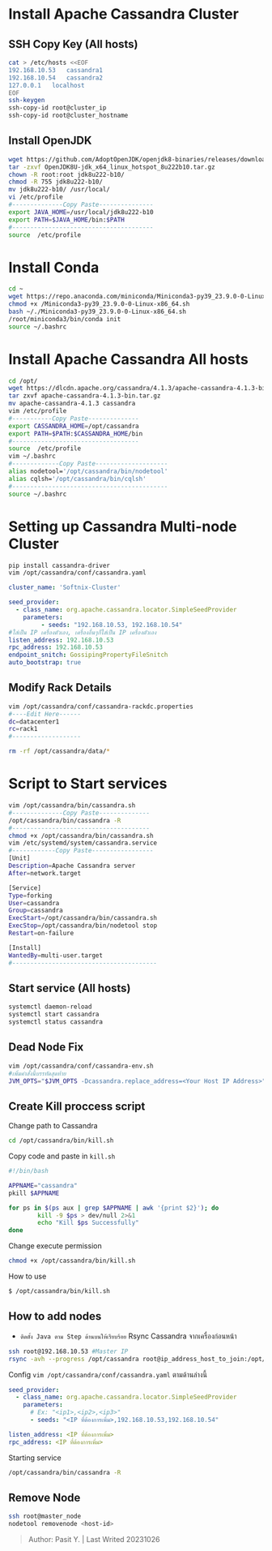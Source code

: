 # Install Apache Cassandra Cluster
## SSH Copy Key (All hosts)
```bash
cat > /etc/hosts <<EOF
192.168.10.53	cassandra1
192.168.10.54	cassandra2
127.0.0.1   localhost
EOF
ssh-keygen
ssh-copy-id root@cluster_ip
ssh-copy-id root@cluster_hostname
```
## Install OpenJDK
```bash
wget https://github.com/AdoptOpenJDK/openjdk8-binaries/releases/download/jdk8u222-b10/OpenJDK8U-jdk_x64_linux_hotspot_8u222b10.tar.gz
tar -zxvf OpenJDK8U-jdk_x64_linux_hotspot_8u222b10.tar.gz
chown -R root:root jdk8u222-b10/
chmod -R 755 jdk8u222-b10/
mv jdk8u222-b10/ /usr/local/
vi /etc/profile
#--------------Copy Paste---------------
export JAVA_HOME=/usr/local/jdk8u222-b10
export PATH=$JAVA_HOME/bin:$PATH
#---------------------------------------
source  /etc/profile
```
# Install Conda
```bash
cd ~
wget https://repo.anaconda.com/miniconda/Miniconda3-py39_23.9.0-0-Linux-x86_64.sh
chmod +x /Miniconda3-py39_23.9.0-0-Linux-x86_64.sh
bash ~/./Miniconda3-py39_23.9.0-0-Linux-x86_64.sh
/root/miniconda3/bin/conda init
source ~/.bashrc
```
# Install Apache Cassandra All hosts
```bash
cd /opt/
wget https://dlcdn.apache.org/cassandra/4.1.3/apache-cassandra-4.1.3-bin.tar.gz
tar zxvf apache-cassandra-4.1.3-bin.tar.gz
mv apache-cassandra-4.1.3 cassandra
vim /etc/profile
#-----------Copy Paste--------------
export CASSANDRA_HOME=/opt/cassandra
export PATH=$PATH:$CASSANDRA_HOME/bin
#-----------------------------------
source  /etc/profile
vim ~/.bashrc
#-------------Copy Paste--------------------
alias nodetool='/opt/cassandra/bin/nodetool'
alias cqlsh='/opt/cassandra/bin/cqlsh'
#-------------------------------------------
source ~/.bashrc
```
# Setting up Cassandra Multi-node Cluster
```bash
pip install cassandra-driver
vim /opt/cassandra/conf/cassandra.yaml
```
```yaml
cluster_name: 'Softnix-Cluster'

seed_provider:
  - class_name: org.apache.cassandra.locator.SimpleSeedProvider
    parameters:
         - seeds: "192.168.10.53, 192.168.10.54"
#ใส่เป็น IP เครื่องตัวเอง, เครื่องอื่นๆก็ใส่เป็น IP เครื่องตัวเอง
listen_address: 192.168.10.53
rpc_address: 192.168.10.53
endpoint_snitch: GossipingPropertyFileSnitch
auto_bootstrap: true
```
## Modify Rack Details
```bash
vim /opt/cassandra/conf/cassandra-rackdc.properties
#----Edit Here------
dc=datacenter1
rc=rack1
#-------------------
```
```bash
rm -rf /opt/cassandra/data/*
```
# Script to Start services
```bash
vim /opt/cassandra/bin/cassandra.sh
#--------------Copy Paste--------------
/opt/cassandra/bin/cassandra -R
#--------------------------------------
chmod +x /opt/cassandra/bin/cassandra.sh
vim /etc/systemd/system/cassandra.service
#------------Copy Paste-----------------
[Unit]
Description=Apache Cassandra server
After=network.target

[Service]
Type=forking
User=cassandra
Group=cassandra
ExecStart=/opt/cassandra/bin/cassandra.sh
ExecStop=/opt/cassandra/bin/nodetool stop
Restart=on-failure

[Install]
WantedBy=multi-user.target
#----------------------------------------
```
## Start service (All hosts)
```bash
systemctl daemon-reload
systemctl start cassandra
systemctl status cassandra
```
## Dead Node Fix
```bash
vim /opt/cassandra/conf/cassandra-env.sh
#เพิ่มคำสั่งนี้บรรทัดสุดท้าย
JVM_OPTS="$JVM_OPTS -Dcassandra.replace_address=<Your Host IP Address>"
```
## Create Kill proccess script
Change path to Cassandra
```bash
cd /opt/cassandra/bin/kill.sh
```
Copy code and paste in ```kill.sh```
```bash
#!/bin/bash

APPNAME="cassandra"
pkill $APPNAME

for ps in $(ps aux | grep $APPNAME | awk '{print $2}'); do
        kill -9 $ps > dev/null 2>&1
        echo "Kill $ps Successfully"
done
```
Change execute permission
```bash
chmod +x /opt/cassandra/bin/kill.sh
```
How to use
```bash
$ /opt/cassandra/bin/kill.sh
```
## How to add nodes
* ```ติดตั้ง Java ตาม Step ด้านบนให้เรียบร้อย```
Rsync Cassandra จากเครื่องก่อนหน้า
```bash
ssh root@192.168.10.53 #Master IP
rsync -avh --progress /opt/cassandra root@ip_address_host_to_join:/opt/
```
Config ```vim /opt/cassandra/conf/cassandra.yaml``` ตามด้านล่างนี้
```yaml
seed_provider:
  - class_name: org.apache.cassandra.locator.SimpleSeedProvider
    parameters:
      # Ex: "<ip1>,<ip2>,<ip3>"
      - seeds: "<IP ที่ต้องการเพิ่ม>,192.168.10.53,192.168.10.54"

listen_address: <IP ที่ต้องการเพิ่ม>
rpc_address: <IP ที่ต้องการเพิ่ม>
```
Starting service
```bash
/opt/cassandra/bin/cassandra -R
```
## Remove Node
```bash
ssh root@master_node
nodetool removenode <host-id>
```

> Author: Pasit Y. | Last Writed 20231026
